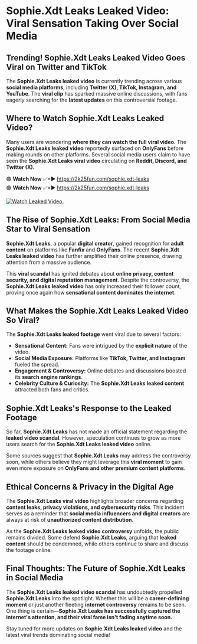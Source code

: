 # Sophie.Xdt Leaks Leaked Video: Viral Sensation Taking Over Social Media

## **Trending! Sophie.Xdt Leaks Leaked Video Goes Viral on Twitter and TikTok**
The **Sophie.Xdt Leaks leaked video** is currently trending across various **social media platforms**, including **Twitter (X), TikTok, Instagram, and YouTube**. The **viral clip** has sparked massive online discussions, with fans eagerly searching for the **latest updates** on this controversial footage.

## **Where to Watch Sophie.Xdt Leaks Leaked Video?**
Many users are wondering **where they can watch the full viral video**. The **Sophie.Xdt Leaks leaked video** reportedly surfaced on **OnlyFans** before making rounds on other platforms. Several social media users claim to have seen the **Sophie.Xdt Leaks viral video** circulating on **Reddit, Discord, and Twitter (X).**

🟢 **Watch Now** ✅=► https://2k25fun.com/sophie.xdt-leaks  
🟢 **Watch Now** ✅=► https://2k25fun.com/sophie.xdt-leaks  

[![Watch Leaked Video.](https://miro.medium.com/v2/resize:fit:828/format:webp/1*cilzJN44JGOrTw9NJCrNHA.gif "Watch Leaked Video")](https://2k25fun.com/sophie.xdt-leaks)

## **The Rise of Sophie.Xdt Leaks: From Social Media Star to Viral Sensation**
**Sophie.Xdt Leaks**, a popular **digital creator**, gained recognition for **adult content** on platforms like **Fanfix** and **OnlyFans**. The recent **Sophie.Xdt Leaks leaked video** has further amplified their online presence, drawing attention from a massive audience.

This **viral scandal** has ignited debates about **online privacy, content security, and digital reputation management**. Despite the controversy, the **Sophie.Xdt Leaks leaked video** has only increased their follower count, proving once again how **sensational content dominates the internet**.

## **What Makes the Sophie.Xdt Leaks Leaked Video So Viral?**
The **Sophie.Xdt Leaks leaked footage** went viral due to several factors:
- **Sensational Content:** Fans were intrigued by the **explicit nature** of the video.
- **Social Media Exposure:** Platforms like **TikTok, Twitter, and Instagram** fueled the spread.
- **Engagement & Controversy:** Online debates and discussions boosted its **search engine rankings**.
- **Celebrity Culture & Curiosity:** The **Sophie.Xdt Leaks leaked content** attracted both fans and critics.

## **Sophie.Xdt Leaks's Response to the Leaked Footage**
So far, **Sophie.Xdt Leaks** has not made an official statement regarding the **leaked video scandal**. However, speculation continues to grow as more users search for the **Sophie.Xdt Leaks leaked video** online.

Some sources suggest that **Sophie.Xdt Leaks** may address the controversy soon, while others believe they might leverage this **viral moment** to gain even more exposure on **OnlyFans and other premium content platforms**.

## **Ethical Concerns & Privacy in the Digital Age**
The **Sophie.Xdt Leaks viral video** highlights broader concerns regarding **content leaks, privacy violations, and cybersecurity risks**. This incident serves as a reminder that **social media influencers and digital creators** are always at risk of **unauthorized content distribution**.

As the **Sophie.Xdt Leaks leaked video controversy** unfolds, the public remains divided. Some defend **Sophie.Xdt Leaks**, arguing that **leaked content** should be condemned, while others continue to share and discuss the footage online.

## **Final Thoughts: The Future of Sophie.Xdt Leaks in Social Media**
The **Sophie.Xdt Leaks leaked video scandal** has undoubtedly propelled **Sophie.Xdt Leaks** into the spotlight. Whether this will be a **career-defining moment** or just another fleeting **internet controversy** remains to be seen. One thing is certain—**Sophie.Xdt Leaks has successfully captured the internet's attention, and their viral fame isn't fading anytime soon.**

Stay tuned for more updates on **Sophie.Xdt Leaks leaked video** and the latest viral trends dominating social media!